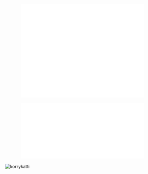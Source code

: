 <p align="center"><img src="/github-metrics.svg" alt="Metrics" width="400"></p>

<p align="center">
  <img src="/metrics.plugin.achievements.compact.svg" alt="Achievements" width="400">
  <!--<img src="/metrics.plugin.habits.facts.svg" alt="Mildly Interesting Facts" width="400">
  <img src="/metrics.plugin.steam.full.svg" alt="Profile and Detailed Game History" width="400">-->
</p>

<p align="left"> <img src="https://komarev.com/ghpvc/?username=korrykatti&label=Profile%20views&color=0e75b6&style=flat" alt="korrykatti" /> </p>
